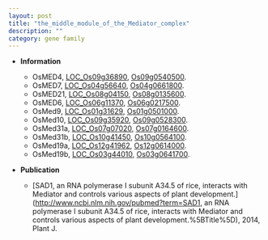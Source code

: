 ```yaml
---
layout: post
title: "the_middle_module_of_the_Mediator_complex"
description: ""
category: gene family
---
```


* **Information**  
    + OsMED4, [LOC_Os09g36890](http://rice.uga.edu/cgi-bin/ORF_infopage.cgi?orf=LOC_Os09g36890), [Os09g0540500](https://rapdb.dna.affrc.go.jp/locus/?name=Os09g0540500).
    + OsMED7, [LOC_Os04g56640](http://rice.uga.edu/cgi-bin/ORF_infopage.cgi?orf=LOC_Os04g56640), [Os04g0661800](https://rapdb.dna.affrc.go.jp/locus/?name=Os04g0661800).
    + OsMED21, [LOC_Os08g04150](http://rice.uga.edu/cgi-bin/ORF_infopage.cgi?orf=LOC_Os08g04150), [Os08g0135600](https://rapdb.dna.affrc.go.jp/locus/?name=Os08g0135600).
    + OsMED6, [LOC_Os06g11370](http://rice.uga.edu/cgi-bin/ORF_infopage.cgi?orf=LOC_Os06g11370), [Os06g0217500](https://rapdb.dna.affrc.go.jp/locus/?name=Os06g0217500).
    + OsMed9, [LOC_Os01g31629](http://rice.uga.edu/cgi-bin/ORF_infopage.cgi?orf=LOC_Os01g31629), [Os01g0501000](https://rapdb.dna.affrc.go.jp/locus/?name=Os01g0501000).
    + OsMed10, [LOC_Os09g35920](http://rice.uga.edu/cgi-bin/ORF_infopage.cgi?orf=LOC_Os09g35920), [Os09g0528300](https://rapdb.dna.affrc.go.jp/locus/?name=Os09g0528300).
    + OsMed31a, [LOC_Os07g07020](http://rice.uga.edu/cgi-bin/ORF_infopage.cgi?orf=LOC_Os07g07020), [Os07g0164600](https://rapdb.dna.affrc.go.jp/locus/?name=Os07g0164600).
    + OsMed31b, [LOC_Os10g41450](http://rice.uga.edu/cgi-bin/ORF_infopage.cgi?orf=LOC_Os10g41450), [Os10g0564100](https://rapdb.dna.affrc.go.jp/locus/?name=Os10g0564100).
    + OsMed19a, [LOC_Os12g41962](http://rice.uga.edu/cgi-bin/ORF_infopage.cgi?orf=LOC_Os12g41962), [Os12g0614000](https://rapdb.dna.affrc.go.jp/locus/?name=Os12g0614000).
    + OsMed19b, [LOC_Os03g44010](http://rice.uga.edu/cgi-bin/ORF_infopage.cgi?orf=LOC_Os03g44010), [Os03g0641700](https://rapdb.dna.affrc.go.jp/locus/?name=Os03g0641700).

* **Publication**  
    + [SAD1, an RNA polymerase I subunit A34.5 of rice, interacts with Mediator and controls various aspects of plant development.](http://www.ncbi.nlm.nih.gov/pubmed?term=SAD1, an RNA polymerase I subunit A34.5 of rice, interacts with Mediator and controls various aspects of plant development.%5BTitle%5D), 2014, Plant J.


